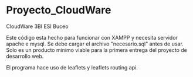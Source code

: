 # Proyecto_CloudWare
CloudWare 3BI ESI Buceo

Este código esta hecho para funcionar con XAMPP y necesita servidor apache e mysql. Se debe cargar el archivo "necesario.sql" antes de usar. Solo es un producto minimo viable para la primera entrega del proyecto de desarrollo web.

El programa hace uso de leaflets y leaflets routing api.
